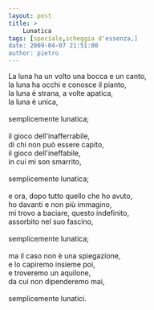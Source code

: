 ```yaml
---
layout: post
title: >
    Lunatica
tags: [speciale,scheggia d'essenza,]
date: 2009-04-07 21:51:00
author: pietro
---
```

La luna ha un volto una bocca e un canto,<br/>la luna ha occhi e conosce il pianto,<br/>la luna è strana, a volte apatica,<br/>la luna è unica,<br/><br/>semplicemente lunatica;<br/><br/>il gioco dell'inafferrabile,<br/>di chi non può essere capito,<br/>il gioco dell'ineffabile,<br/>in cui mi son smarrito,<br/><br/>semplicemente lunatica;<br/><br/>e ora, dopo tutto quello che ho avuto,<br/>ho davanti e non più immagino,<br/>mi trovo a baciare, questo indefinito,<br/>assorbito nel suo fascino,<br/><br/>semplicemente lunatica;<br/><br/>ma il caso non è una spiegazione,<br/>e lo capiremo insieme poi,<br/>e troveremo un aquilone,<br/>da cui non dipenderemo mai,<br/><br/>semplicemente lunatici.
